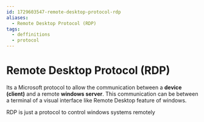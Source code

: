 ```yaml
---
id: 1729603547-remote-desktop-protocol-rdp
aliases:
  - Remote Desktop Protocol (RDP)
tags:
  - deffinitions
  - protocol
---
```


# Remote Desktop Protocol (RDP)

Its a Microsoft protocol to allow the communication between a **device (client)** and a remote **windows server**.
This communication can be between a terminal of a visual interface like Remote Desktop feature of windows.

RDP is just a protocol to control windows systems remotely
